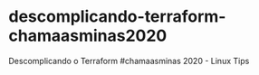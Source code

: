 # descomplicando-terraform-chamaasminas2020
Descomplicando o Terraform #chamaasminas 2020 - Linux Tips
